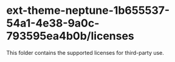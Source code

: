 # ext-theme-neptune-1b655537-54a1-4e38-9a0c-793595ea4b0b/licenses

This folder contains the supported licenses for third-party use.
